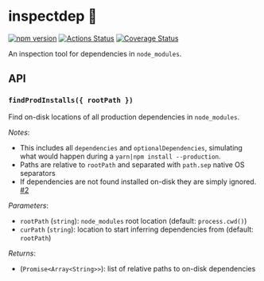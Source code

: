inspectdep 🔎
============

[![npm version][npm_img]][npm_site]
[![Actions Status][actions_img]][actions_site]
[![Coverage Status][cov_img]][cov_site]

An inspection tool for dependencies in `node_modules`.

## API

### `findProdInstalls({ rootPath })`

Find on-disk locations of all production dependencies in `node_modules`.

_Notes_:

* This includes all `dependencies` and `optionalDependencies`, simulating what would happen during a `yarn|npm install --production`.
* Paths are relative to `rootPath` and separated with `path.sep` native OS separators
* If dependencies are not found installed on-disk they are simply ignored.
  [#2](https://github.com/FormidableLabs/inspectdep/issues/2)

_Parameters_:

* `rootPath` (`string`): `node_modules` root location (default: `process.cwd()`)
* `curPath` (`string`): location to start inferring dependencies from (default: `rootPath`)

_Returns_:

* (`Promise<Array<String>>`): list of relative paths to on-disk dependencies

[npm_img]: https://badge.fury.io/js/inspectdep.svg
[npm_site]: http://badge.fury.io/js/inspectdep
[actions_img]: https://github.com/FormidableLabs/workflows/CI/badge.svg
[actions_site]: https://github.com/FormidableLabs/workflows/CI
[cov_img]: https://codecov.io/gh/FormidableLabs/inspectdep/branch/master/graph/badge.svg
[cov_site]: https://codecov.io/gh/FormidableLabs/inspectdep
